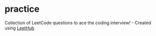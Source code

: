 # practice
Collection of LeetCode questions to ace the coding interview! - Created using [LeetHub](https://github.com/QasimWani/LeetHub)

